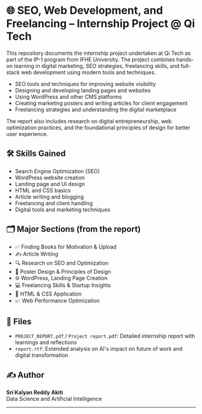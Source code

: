 # 🌐 SEO, Web Development, and Freelancing – Internship Project @ Qi Tech

This repository documents the internship project undertaken at Qi Tech as part of the IP-1 program from IFHE University. The project combines hands-on learning in digital marketing, SEO strategies, freelancing skills, and full-stack web development using modern tools and techniques.

- SEO tools and techniques for improving website visibility  
- Designing and developing landing pages and websites  
- Using WordPress and other CMS platforms  
- Creating marketing posters and writing articles for client engagement  
- Freelancing strategies and understanding the digital marketplace  

The report also includes research on digital entrepreneurship, web optimization practices, and the foundational principles of design for better user experience.

## 🛠️ Skills Gained

- Search Engine Optimization (SEO)  
- WordPress website creation  
- Landing page and UI design  
- HTML and CSS basics  
- Article writing and blogging  
- Freelancing and client handling  
- Digital tools and marketing techniques  

## 🗂️ Major Sections (from the report)

- ✅ Finding Books for Motivation & Upload  
- ✍️ Article Writing  
- 🔍 Research on SEO and Optimization  
- 🎨 Poster Design & Principles of Design  
- 🌐 WordPress, Landing Page Creation  
- 💻 Freelancing Skills & Startup Insights  
- 🧱 HTML & CSS Application  
- 📈 Web Performance Optimization  

## 📄 Files

- `PROJECT_REPORT.pdf` / `Project report.pdf`: Detailed internship report with learnings and reflections  
- `report.rtf`: Extended analysis on AI's impact on future of work and digital transformation  


## ✍️ Author

**Sri Kalyan Reddy Akiti**  
Data Science and Artificial Intelligence  

---
